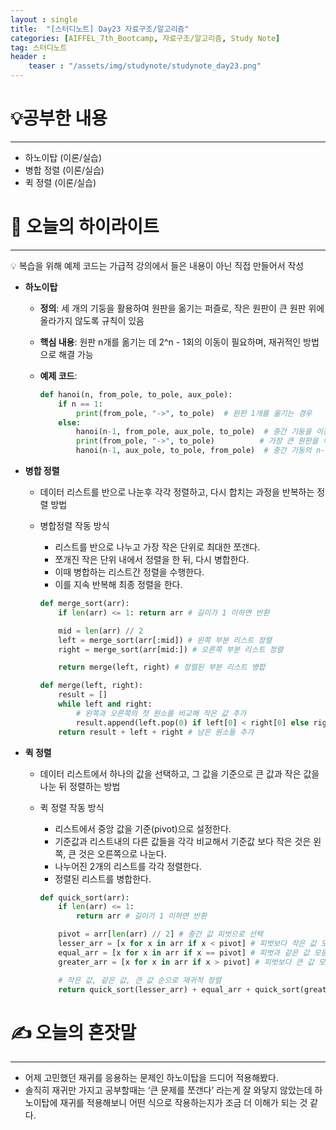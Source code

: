 ```yaml
---
layout : single
title:  "[스터디노트] Day23 자료구조/알고리즘"
categories: [AIFFEL_7th_Bootcamp, 자료구조/알고리즘, Study Note]
tag: 스터디노트
header :
    teaser : "/assets/img/studynote/studynote_day23.png"
---
```



# 💡공부한 내용

---

- 하노이탑 (이론/실습)
- 병합 정렬 (이론/실습)
- 퀵 정렬 (이론/실습)

# 📝 오늘의 하이라이트

---

<aside>
💡 복습을 위해 예제 코드는 가급적 강의에서 들은 내용이 아닌 직접 만들어서 작성

</aside>

- **하노이탑**
    - **정의**: 세 개의 기둥을 활용하여 원판을 옮기는 퍼즐로, 작은 원판이 큰 원판 위에 올라가지 않도록 규칙이 있음
    - **핵심 내용**: 원판 n개를 옮기는 데 2^n - 1회의 이동이 필요하며, 재귀적인 방법으로 해결 가능
    - **예제 코드**:
        
        ```python
        def hanoi(n, from_pole, to_pole, aux_pole):
            if n == 1:
                print(from_pole, "->", to_pole)  # 원판 1개를 옮기는 경우
            else:
                hanoi(n-1, from_pole, aux_pole, to_pole)  # 중간 기둥을 이용하여 n-1개 원판 옮기기
                print(from_pole, "->", to_pole)          # 가장 큰 원판을 목표 기둥으로 옮기기
                hanoi(n-1, aux_pole, to_pole, from_pole)  # 중간 기둥의 n-1개 원판을 목표 기둥으로 옮기기
        ```
        
- **병합 정렬**
    - 데이터 리스트를 반으로 나눈후 각각 정렬하고, 다시 합치는 과정을 반복하는 정렬 방법
    - 병합정렬 작동 방식
        - 리스트를 반으로 나누고 가장 작은 단위로 최대한 쪼갠다.
        - 쪼개진 작은 단위 내에서 정렬을 한 뒤, 다시 병합한다.
        - 이때 병합하는 리스트간 정렬을 수행한다.
        - 이를 지속 반복해 최종 정렬을 한다.
        
        ```python
        def merge_sort(arr):
            if len(arr) <= 1: return arr # 길이가 1 이하면 반환
        
            mid = len(arr) // 2
            left = merge_sort(arr[:mid]) # 왼쪽 부분 리스트 정렬
            right = merge_sort(arr[mid:]) # 오른쪽 부분 리스트 정렬
        
            return merge(left, right) # 정렬된 부분 리스트 병합
        
        def merge(left, right):
            result = []
            while left and right:
                # 왼쪽과 오른쪽의 첫 원소를 비교해 작은 값 추가
                result.append(left.pop(0) if left[0] < right[0] else right.pop(0))
            return result + left + right # 남은 원소들 추가
        ```
        
- **퀵 정렬**
    - 데이터 리스트에서 하나의 값을 선택하고, 그 값을 기준으로 큰 값과 작은 값을 나눈 뒤 정렬하는 방법
    - 퀵 정렬 작동 방식
        - 리스트에서 중앙 값을 기준(pivot)으로 설정한다.
        - 기준값과 리스트내의 다른 값들을 각각 비교해서 기준값 보다 작은 것은 왼쪽, 큰 것은 오른쪽으로 나눈다.
        - 나누어진 2개의 리스트를 각각 정렬한다.
        - 정렬된 리스트를 병합한다.
        
        ```python
        def quick_sort(arr):
            if len(arr) <= 1:
                return arr # 길이가 1 이하면 반환
        
            pivot = arr[len(arr) // 2] # 중간 값 피벗으로 선택
            lesser_arr = [x for x in arr if x < pivot] # 피벗보다 작은 값 모음
            equal_arr = [x for x in arr if x == pivot] # 피벗과 같은 값 모음
            greater_arr = [x for x in arr if x > pivot] # 피벗보다 큰 값 모음
        
            # 작은 값, 같은 값, 큰 값 순으로 재귀적 정렬
            return quick_sort(lesser_arr) + equal_arr + quick_sort(greater_arr)
        ```
        

# ✍️ 오늘의 혼잣말

---

- 어제 고민했던 재귀를 응용하는 문제인 하노이탑을 드디어 적용해봤다.
- 솔직히 재귀만 가지고 공부할때는 ‘큰 문제를 쪼갠다’ 라는게 잘 와닿지 않았는데 하노이탑에 재귀를 적용해보니 어떤 식으로 작용하는지가 조금 더 이해가 되는 것 같다.